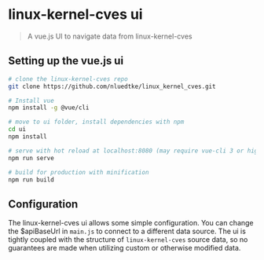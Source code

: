 # linux-kernel-cves ui

> A vue.js UI to navigate data from linux-kernel-cves

## Setting up the vue.js ui

``` bash
# clone the linux-kernel-cves repo
git clone https://github.com/nluedtke/linux_kernel_cves.git

# Install vue
npm install -g @vue/cli

# move to ui folder, install dependencies with npm
cd ui
npm install

# serve with hot reload at localhost:8080 (may require vue-cli 3 or higher)
npm run serve

# build for production with minification
npm run build
```

## Configuration

The linux-kernel-cves ui allows some simple configuration. You can change the $apiBaseUrl in `main.js` to connect to a different data source. The ui is tightly coupled with the structure of `linux-kernel-cves` source data, so no guarantees are made when utilizing custom or otherwise modified data.
